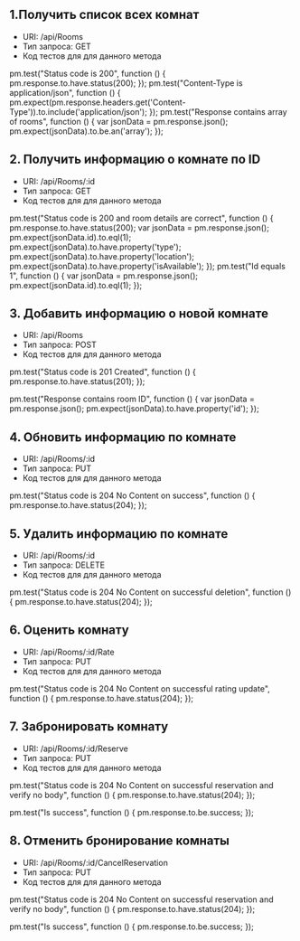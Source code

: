 ## 1.Получить список всех комнат 

* URI: /api/Rooms
* Тип запроса: GET 
* Код тестов для для данного метода 

pm.test("Status code is 200", function () {
    pm.response.to.have.status(200);
});
pm.test("Content-Type is application/json", function () {
    pm.expect(pm.response.headers.get('Content-Type')).to.include('application/json');
});
pm.test("Response contains array of rooms", function () {
    var jsonData = pm.response.json();
    pm.expect(jsonData).to.be.an('array');
});


## 2. Получить информацию о комнате по ID

* URI: /api/Rooms/:id
* Тип запроса: GET 
* Код тестов для для данного метода 

pm.test("Status code is 200 and room details are correct", function () {
    pm.response.to.have.status(200);
    var jsonData = pm.response.json();
    pm.expect(jsonData.id).to.eql(1); 
    pm.expect(jsonData).to.have.property('type');
    pm.expect(jsonData).to.have.property('location');
    pm.expect(jsonData).to.have.property('isAvailable');
});
pm.test("Id equals 1", function () {
    var jsonData = pm.response.json();
    pm.expect(jsonData.id).to.eql(1); 
});


## 3. Добавить информацию о новой комнате

* URI: /api/Rooms
* Тип запроса: POST
* Код тестов для для данного метода

pm.test("Status code is 201 Created", function () {
    pm.response.to.have.status(201);
});

pm.test("Response contains room ID", function () {
    var jsonData = pm.response.json();
    pm.expect(jsonData).to.have.property('id');
});


## 4. Обновить информацию по комнате

* URI: /api/Rooms/:id
* Тип запроса: PUT
* Код тестов для для данного метода

pm.test("Status code is 204 No Content on success", function () {
    pm.response.to.have.status(204);
});

## 5. Удалить информацию по комнате

* URI: /api/Rooms/:id
* Тип запроса: DELETE
* Код тестов для для данного метода

pm.test("Status code is 204 No Content on successful deletion", function () {
    pm.response.to.have.status(204);
});

## 6. Оценить комнату

* URI: /api/Rooms/:id/Rate
* Тип запроса: PUT
* Код тестов для для данного метода

pm.test("Status code is 204 No Content on successful rating update", function () {
    pm.response.to.have.status(204);
});

## 7. Забронировать комнату

* URI: /api/Rooms/:id/Reserve
* Тип запроса: PUT
* Код тестов для для данного метода

pm.test("Status code is 204 No Content on successful reservation and verify no body", function () {
    pm.response.to.have.status(204);
});

pm.test("Is success", function () {
    pm.response.to.be.success;
});

## 8. Отменить бронирование комнаты

* URI: /api/Rooms/:id/CancelReservation
* Тип запроса: PUT
* Код тестов для для данного метода


pm.test("Status code is 204 No Content on successful reservation and verify no body", function () {
    pm.response.to.have.status(204);
});

pm.test("Is success", function () {
    pm.response.to.be.success;
});
